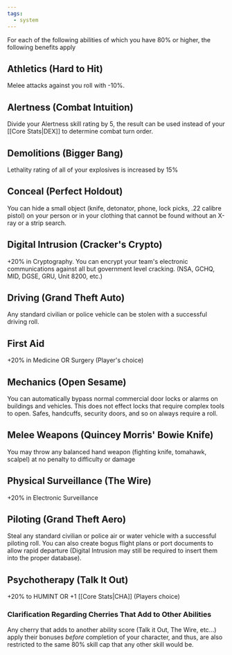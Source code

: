 ```yaml
---
tags:
  - system
---
```

For each of the following abilities of which you have 80% or higher, the following benefits apply
## Athletics (Hard to Hit)
Melee attacks against you roll with -10%.
## Alertness (Combat Intuition)
Divide your Alertness skill rating by 5, the result can be used instead of your [[Core Stats|DEX]] to determine combat turn order.
## Demolitions (Bigger Bang)
Lethality rating of all of your explosives is increased by 15%
## Conceal (Perfect Holdout)
You can hide a small object (knife, detonator, phone, lock picks, .22 calibre pistol) on your person or in your clothing that cannot be found without an X-ray or a strip search.
## Digital Intrusion (Cracker's Crypto)
+20% in Cryptography. You can encrypt your team's electronic communications against all but government level cracking. (NSA, GCHQ, MID, DGSE, GRU, Unit 8200, etc.)
## Driving (Grand Theft Auto)
Any standard civilian or police vehicle can be stolen with a successful driving roll.
## First Aid
+20% in Medicine OR Surgery (Player's choice)
## Mechanics (Open Sesame)
You can automatically bypass normal commercial door locks or alarms on buildings and vehicles. This does not effect locks that require complex tools to open. Safes, handcuffs, security doors, and so on always require a roll.
## Melee Weapons (Quincey Morris' Bowie Knife)
You may throw any balanced hand weapon (fighting knife, tomahawk, scalpel) at no penalty to difficulty or damage
## Physical Surveillance (The Wire)
+20% in Electronic Surveillance
## Piloting (Grand Theft Aero)
Steal any standard civilian or police air or water vehicle with a successful piloting roll. You can also create bogus flight plans or port documents to allow rapid departure (Digital Intrusion may still be required to insert them into the proper database). 
## Psychotherapy (Talk It Out)
+20% to HUMINT OR +1 [[Core Stats|CHA]] (Players choice)
### Clarification Regarding Cherries That Add to Other Abilities
Any cherry that adds to another ability score (Talk it Out, The Wire, etc...) apply their bonuses _before_ completion of your character, and thus, are also restricted to the same 80% skill cap that any other skill would be.